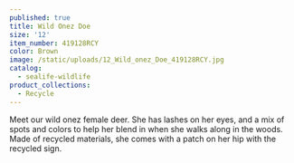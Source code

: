 ```yaml
---
published: true
title: Wild Onez Doe
size: '12'
item_number: 419128RCY
color: Brown
image: /static/uploads/12_Wild_onez_Doe_419128RCY.jpg
catalog:
  - sealife-wildlife
product_collections:
  - Recycle
---
```

Meet our wild onez female deer. She has lashes on her eyes, and a mix of spots and colors to help her blend in when she walks along in the woods. Made of recycled materials, she comes with a patch on her hip with the recycled sign.
